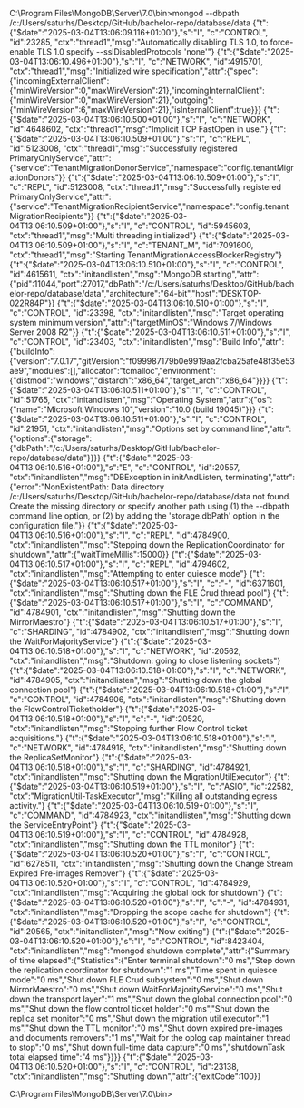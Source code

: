C:\Program Files\MongoDB\Server\7.0\bin>mongod --dbpath /c:/Users/saturhs/Desktop/GitHub/bachelor-repo/database/data
{"t":{"$date":"2025-03-04T13:06:09.116+01:00"},"s":"I",  "c":"CONTROL",  "id":23285,   "ctx":"thread1","msg":"Automatically disabling TLS 1.0, to force-enable TLS 1.0 specify --sslDisabledProtocols 'none'"}
{"t":{"$date":"2025-03-04T13:06:10.496+01:00"},"s":"I",  "c":"NETWORK",  "id":4915701, "ctx":"thread1","msg":"Initialized wire specification","attr":{"spec":{"incomingExternalClient":{"minWireVersion":0,"maxWireVersion":21},"incomingInternalClient":{"minWireVersion":0,"maxWireVersion":21},"outgoing":{"minWireVersion":6,"maxWireVersion":21},"isInternalClient":true}}}
{"t":{"$date":"2025-03-04T13:06:10.500+01:00"},"s":"I",  "c":"NETWORK",  "id":4648602, "ctx":"thread1","msg":"Implicit TCP FastOpen in use."}
{"t":{"$date":"2025-03-04T13:06:10.509+01:00"},"s":"I",  "c":"REPL",     "id":5123008, "ctx":"thread1","msg":"Successfully registered PrimaryOnlyService","attr":{"service":"TenantMigrationDonorService","namespace":"config.tenantMigrationDonors"}}
{"t":{"$date":"2025-03-04T13:06:10.509+01:00"},"s":"I",  "c":"REPL",     "id":5123008, "ctx":"thread1","msg":"Successfully registered PrimaryOnlyService","attr":{"service":"TenantMigrationRecipientService","namespace":"config.tenantMigrationRecipients"}}
{"t":{"$date":"2025-03-04T13:06:10.509+01:00"},"s":"I",  "c":"CONTROL",  "id":5945603, "ctx":"thread1","msg":"Multi threading initialized"}
{"t":{"$date":"2025-03-04T13:06:10.509+01:00"},"s":"I",  "c":"TENANT_M", "id":7091600, "ctx":"thread1","msg":"Starting TenantMigrationAccessBlockerRegistry"}
{"t":{"$date":"2025-03-04T13:06:10.510+01:00"},"s":"I",  "c":"CONTROL",  "id":4615611, "ctx":"initandlisten","msg":"MongoDB starting","attr":{"pid":11044,"port":27017,"dbPath":"/c:/Users/saturhs/Desktop/GitHub/bachelor-repo/database/data","architecture":"64-bit","host":"DESKTOP-022R84P"}}
{"t":{"$date":"2025-03-04T13:06:10.510+01:00"},"s":"I",  "c":"CONTROL",  "id":23398,   "ctx":"initandlisten","msg":"Target operating system minimum version","attr":{"targetMinOS":"Windows 7/Windows Server 2008 R2"}}
{"t":{"$date":"2025-03-04T13:06:10.511+01:00"},"s":"I",  "c":"CONTROL",  "id":23403,   "ctx":"initandlisten","msg":"Build Info","attr":{"buildInfo":{"version":"7.0.17","gitVersion":"f099987179b0e9919aa2fcba25afe48f35e53ae9","modules":[],"allocator":"tcmalloc","environment":{"distmod":"windows","distarch":"x86_64","target_arch":"x86_64"}}}}
{"t":{"$date":"2025-03-04T13:06:10.511+01:00"},"s":"I",  "c":"CONTROL",  "id":51765,   "ctx":"initandlisten","msg":"Operating System","attr":{"os":{"name":"Microsoft Windows 10","version":"10.0 (build 19045)"}}}
{"t":{"$date":"2025-03-04T13:06:10.511+01:00"},"s":"I",  "c":"CONTROL",  "id":21951,   "ctx":"initandlisten","msg":"Options set by command line","attr":{"options":{"storage":{"dbPath":"/c:/Users/saturhs/Desktop/GitHub/bachelor-repo/database/data"}}}}
{"t":{"$date":"2025-03-04T13:06:10.516+01:00"},"s":"E",  "c":"CONTROL",  "id":20557,   "ctx":"initandlisten","msg":"DBException in initAndListen, terminating","attr":{"error":"NonExistentPath: Data directory /c:/Users/saturhs/Desktop/GitHub/bachelor-repo/database/data not found. Create the missing directory or specify another path using (1) the --dbpath command line option, or (2) by adding the 'storage.dbPath' option in the configuration file."}}
{"t":{"$date":"2025-03-04T13:06:10.516+01:00"},"s":"I",  "c":"REPL",     "id":4784900, "ctx":"initandlisten","msg":"Stepping down the ReplicationCoordinator for shutdown","attr":{"waitTimeMillis":15000}}
{"t":{"$date":"2025-03-04T13:06:10.517+01:00"},"s":"I",  "c":"REPL",     "id":4794602, "ctx":"initandlisten","msg":"Attempting to enter quiesce mode"}
{"t":{"$date":"2025-03-04T13:06:10.517+01:00"},"s":"I",  "c":"-",        "id":6371601, "ctx":"initandlisten","msg":"Shutting down the FLE Crud thread pool"}
{"t":{"$date":"2025-03-04T13:06:10.517+01:00"},"s":"I",  "c":"COMMAND",  "id":4784901, "ctx":"initandlisten","msg":"Shutting down the MirrorMaestro"}
{"t":{"$date":"2025-03-04T13:06:10.517+01:00"},"s":"I",  "c":"SHARDING", "id":4784902, "ctx":"initandlisten","msg":"Shutting down the WaitForMajorityService"}
{"t":{"$date":"2025-03-04T13:06:10.518+01:00"},"s":"I",  "c":"NETWORK",  "id":20562,   "ctx":"initandlisten","msg":"Shutdown: going to close listening sockets"}
{"t":{"$date":"2025-03-04T13:06:10.518+01:00"},"s":"I",  "c":"NETWORK",  "id":4784905, "ctx":"initandlisten","msg":"Shutting down the global connection pool"}
{"t":{"$date":"2025-03-04T13:06:10.518+01:00"},"s":"I",  "c":"CONTROL",  "id":4784906, "ctx":"initandlisten","msg":"Shutting down the FlowControlTicketholder"}
{"t":{"$date":"2025-03-04T13:06:10.518+01:00"},"s":"I",  "c":"-",        "id":20520,   "ctx":"initandlisten","msg":"Stopping further Flow Control ticket acquisitions."}
{"t":{"$date":"2025-03-04T13:06:10.518+01:00"},"s":"I",  "c":"NETWORK",  "id":4784918, "ctx":"initandlisten","msg":"Shutting down the ReplicaSetMonitor"}
{"t":{"$date":"2025-03-04T13:06:10.518+01:00"},"s":"I",  "c":"SHARDING", "id":4784921, "ctx":"initandlisten","msg":"Shutting down the MigrationUtilExecutor"}
{"t":{"$date":"2025-03-04T13:06:10.519+01:00"},"s":"I",  "c":"ASIO",     "id":22582,   "ctx":"MigrationUtil-TaskExecutor","msg":"Killing all outstanding egress activity."}
{"t":{"$date":"2025-03-04T13:06:10.519+01:00"},"s":"I",  "c":"COMMAND",  "id":4784923, "ctx":"initandlisten","msg":"Shutting down the ServiceEntryPoint"}
{"t":{"$date":"2025-03-04T13:06:10.519+01:00"},"s":"I",  "c":"CONTROL",  "id":4784928, "ctx":"initandlisten","msg":"Shutting down the TTL monitor"}
{"t":{"$date":"2025-03-04T13:06:10.520+01:00"},"s":"I",  "c":"CONTROL",  "id":6278511, "ctx":"initandlisten","msg":"Shutting down the Change Stream Expired Pre-images Remover"}
{"t":{"$date":"2025-03-04T13:06:10.520+01:00"},"s":"I",  "c":"CONTROL",  "id":4784929, "ctx":"initandlisten","msg":"Acquiring the global lock for shutdown"}
{"t":{"$date":"2025-03-04T13:06:10.520+01:00"},"s":"I",  "c":"-",        "id":4784931, "ctx":"initandlisten","msg":"Dropping the scope cache for shutdown"}
{"t":{"$date":"2025-03-04T13:06:10.520+01:00"},"s":"I",  "c":"CONTROL",  "id":20565,   "ctx":"initandlisten","msg":"Now exiting"}
{"t":{"$date":"2025-03-04T13:06:10.520+01:00"},"s":"I",  "c":"CONTROL",  "id":8423404, "ctx":"initandlisten","msg":"mongod shutdown complete","attr":{"Summary of time elapsed":{"Statistics":{"Enter terminal shutdown":"0 ms","Step down the replication coordinator for shutdown":"1 ms","Time spent in quiesce mode":"0 ms","Shut down FLE Crud subsystem":"0 ms","Shut down MirrorMaestro":"0 ms","Shut down WaitForMajorityService":"0 ms","Shut down the transport layer":"1 ms","Shut down the global connection pool":"0 ms","Shut down the flow control ticket holder":"0 ms","Shut down the replica set monitor":"0 ms","Shut down the migration util executor":"1 ms","Shut down the TTL monitor":"0 ms","Shut down expired pre-images and documents removers":"1 ms","Wait for the oplog cap maintainer thread to stop":"0 ms","Shut down full-time data capture":"0 ms","shutdownTask total elapsed time":"4 ms"}}}}
{"t":{"$date":"2025-03-04T13:06:10.520+01:00"},"s":"I",  "c":"CONTROL",  "id":23138,   "ctx":"initandlisten","msg":"Shutting down","attr":{"exitCode":100}}

C:\Program Files\MongoDB\Server\7.0\bin>
